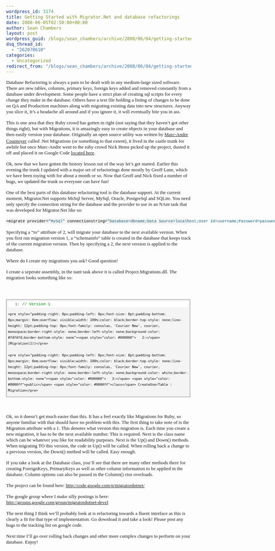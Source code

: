 ```yaml
---
wordpress_id: 3174
title: Getting Started with Migrator.Net and database refactorings
date: 2008-06-05T02:50:00+00:00
author: Sean Chambers
layout: post
wordpress_guid: /blogs/sean_chambers/archive/2008/06/04/getting-started-with-migrator-net-and-database-refactorings.aspx
dsq_thread_id:
  - "262070610"
categories:
  - Uncategorized
redirect_from: "/blogs/sean_chambers/archive/2008/06/04/getting-started-with-migrator-net-and-database-refactorings.aspx/"
---
```

<font face="Tahoma" size="2">Database Refactoring is always a pain to be dealt with in any medium-large sized software. There are new tables, columns, primary keys, foreign keys added and removed constantly from a database under development. Some people have a strict plan of creating sql scripts for every change they make in the database. Others have a text file holding a listing of changes to be done on QA and Production machines along with migrating existing data into new structures. Anyway you slice it, It&#8217;s a headache all around and if you ignore it, it will eventually bite you in ass.</font>

<font face="Tahoma" size="2">This is one area that they Ruby crowd has gotten in right (not saying that they haven&#8217;t got other things right), but with Migrations, it is amazingly easy to create objects in your database and then easily version your database. Originally an open source utility was written by </font>[<font face="Tahoma" size="2">Marc-Andre Cournoyer</font>](http://macournoyer.wordpress.com/) <font face="Tahoma" size="2">called .Net Migrations (or something to that extent), it lived in the castle trunk for awhile but once Marc-Andre went to the ruby crowd Nick Hems picked up the project, dusted it off and placed it on Google Code </font>[<font face="Tahoma" size="2">located here</font>](http://code.google.com/p/migratordotnet/)<font face="Tahoma" size="2">.</font>

<font face="Tahoma" size="2">Ok, now that we have gotten the history lesson out of the way let&#8217;s get started. Earlier this evening the trunk I updated with a major set of refactorings done mostly by Geoff Lane, which we have been toying with for about a month or so. Now that Geoff and Nick fixed a number of bugs, we updated the trunk so everyone can have fun!</font>

<font face="Tahoma" size="2">One of the best parts of this database refactoring tool is the database support. At the current moment, Migrator.Net supports MsSql Server, MySql, Oracle, PostgreSql and SQLite. You need only specify the connection string for the database and the provider to use in an NAnt task that was developed for Migrator.Net like so:</font>

<div class="csharpcode">
  <div>
    <pre style="padding-right: 0px;padding-left: 0px;font-size: 8pt;padding-bottom: 0px;margin: 0em;overflow: visible;width: 100%;color: black;border-top-style: none;line-height: 12pt;padding-top: 0px;font-family: consolas, 'Courier New', courier, monospace;border-right-style: none;border-left-style: none;background-color: #f4f4f4;border-bottom-style: none">&lt;migrate provider=<span style="color: #006080">"MySql"</span> connectionstring=<span style="color: #006080">"Database=dbname;Data Source=localhost;User Id=username;Password=password;"</span> migrations=<span style="color: #006080">"Project.Migrations.dll"</span> to=<span style="color: #006080">"2"</span> /&gt;</pre>
  </div>
</div>

<font face="Tahoma" size="2">Specifying a &#8220;to&#8221; attribute of 2, will migrate your database to the next available version. When you first run migration version 1, a &#8220;schemainfo&#8221; table is created in the database that keeps track of the current migration version. Then by specifying a 2, the next version is applied to the database. </font>

<font face="Tahoma" size="2">Where do I create my migrations you ask? Good question! </font>

<font face="Tahoma" size="2">I create a seperate assembly, in the nant task above it is called Project.Migrations.dll. The migration looks something like so: </font>

<font face="Tahoma" size="2"></font>&nbsp;

<font face="Tahoma" size="2"></p> 

<div style="border-right: gray 1px solid;padding-right: 4px;border-top: gray 1px solid;padding-left: 4px;font-size: 8pt;padding-bottom: 4px;margin: 20px 0px 10px;overflow: auto;border-left: gray 1px solid;width: 97.5%;cursor: text;line-height: 12pt;padding-top: 4px;border-bottom: gray 1px solid;font-family: consolas, 'Courier New', courier, monospace;height: 256px;background-color: #f4f4f4">
  <div style="padding-right: 0px;padding-left: 0px;font-size: 8pt;padding-bottom: 0px;overflow: visible;width: 100%;color: black;border-top-style: none;line-height: 12pt;padding-top: 0px;font-family: consolas, 'Courier New', courier, monospace;border-right-style: none;border-left-style: none;background-color: #f4f4f4;border-bottom-style: none">
    <pre style="padding-right: 0px;padding-left: 0px;font-size: 8pt;padding-bottom: 0px;margin: 0em;overflow: visible;width: 100%;color: black;border-top-style: none;line-height: 12pt;padding-top: 0px;font-family: consolas, 'Courier New', courier, monospace;border-right-style: none;border-left-style: none;background-color: white;border-bottom-style: none"><span style="color: #606060">   1:</span> <span style="color: #008000">// Version 1</span></pre>
    
    <pre style="padding-right: 0px;padding-left: 0px;font-size: 8pt;padding-bottom: 0px;margin: 0em;overflow: visible;width: 100%;color: black;border-top-style: none;line-height: 12pt;padding-top: 0px;font-family: consolas, 'Courier New', courier, monospace;border-right-style: none;border-left-style: none;background-color: #f4f4f4;border-bottom-style: none"><span style="color: #606060">   2:</span> [Migration(1)]</pre>
    
    <pre style="padding-right: 0px;padding-left: 0px;font-size: 8pt;padding-bottom: 0px;margin: 0em;overflow: visible;width: 100%;color: black;border-top-style: none;line-height: 12pt;padding-top: 0px;font-family: consolas, 'Courier New', courier, monospace;border-right-style: none;border-left-style: none;background-color: white;border-bottom-style: none"><span style="color: #606060">   3:</span> <span style="color: #0000ff">public</span> <span style="color: #0000ff">class</span> CreateUserTable : Migration</pre>
    
    <pre style="padding-right: 0px;padding-left: 0px;font-size: 8pt;padding-bottom: 0px;margin: 0em;overflow: visible;width: 100%;color: black;border-top-style: none;line-height: 12pt;padding-top: 0px;font-family: consolas, 'Courier New', courier, monospace;border-right-style: none;border-left-style: none;background-color: #f4f4f4;border-bottom-style: none"><span style="color: #606060">   4:</span> {</pre>
    
    <pre style="padding-right: 0px;padding-left: 0px;font-size: 8pt;padding-bottom: 0px;margin: 0em;overflow: visible;width: 100%;color: black;border-top-style: none;line-height: 12pt;padding-top: 0px;font-family: consolas, 'Courier New', courier, monospace;border-right-style: none;border-left-style: none;background-color: white;border-bottom-style: none"><span style="color: #606060">   5:</span>     <span style="color: #0000ff">public</span> <span style="color: #0000ff">void</span> Up()</pre>
    
    <pre style="padding-right: 0px;padding-left: 0px;font-size: 8pt;padding-bottom: 0px;margin: 0em;overflow: visible;width: 100%;color: black;border-top-style: none;line-height: 12pt;padding-top: 0px;font-family: consolas, 'Courier New', courier, monospace;border-right-style: none;border-left-style: none;background-color: #f4f4f4;border-bottom-style: none"><span style="color: #606060">   6:</span>     {</pre>
    
    <pre style="padding-right: 0px;padding-left: 0px;font-size: 8pt;padding-bottom: 0px;margin: 0em;overflow: visible;width: 100%;color: black;border-top-style: none;line-height: 12pt;padding-top: 0px;font-family: consolas, 'Courier New', courier, monospace;border-right-style: none;border-left-style: none;background-color: white;border-bottom-style: none"><span style="color: #606060">   7:</span>         Database.CreateTable(<span style="color: #006080">"User"</span>,</pre>
    
    <pre style="padding-right: 0px;padding-left: 0px;font-size: 8pt;padding-bottom: 0px;margin: 0em;overflow: visible;width: 100%;color: black;border-top-style: none;line-height: 12pt;padding-top: 0px;font-family: consolas, 'Courier New', courier, monospace;border-right-style: none;border-left-style: none;background-color: #f4f4f4;border-bottom-style: none"><span style="color: #606060">   8:</span>             <span style="color: #0000ff">new</span> Column(<span style="color: #006080">"UserId"</span>, DbType.Int32, ColumnProperties.PrimaryKeyWithIdentity),</pre>
    
    <pre style="padding-right: 0px;padding-left: 0px;font-size: 8pt;padding-bottom: 0px;margin: 0em;overflow: visible;width: 100%;color: black;border-top-style: none;line-height: 12pt;padding-top: 0px;font-family: consolas, 'Courier New', courier, monospace;border-right-style: none;border-left-style: none;background-color: white;border-bottom-style: none"><span style="color: #606060">   9:</span>             <span style="color: #0000ff">new</span> Column(<span style="color: #006080">"Username"</span>, DbType.String, 25)</pre>
    
    <pre style="padding-right: 0px;padding-left: 0px;font-size: 8pt;padding-bottom: 0px;margin: 0em;overflow: visible;width: 100%;color: black;border-top-style: none;line-height: 12pt;padding-top: 0px;font-family: consolas, 'Courier New', courier, monospace;border-right-style: none;border-left-style: none;background-color: #f4f4f4;border-bottom-style: none"><span style="color: #606060">  10:</span>             );</pre>
    
    <pre style="padding-right: 0px;padding-left: 0px;font-size: 8pt;padding-bottom: 0px;margin: 0em;overflow: visible;width: 100%;color: black;border-top-style: none;line-height: 12pt;padding-top: 0px;font-family: consolas, 'Courier New', courier, monospace;border-right-style: none;border-left-style: none;background-color: white;border-bottom-style: none"><span style="color: #606060">  11:</span>     }</pre>
    
    <pre style="padding-right: 0px;padding-left: 0px;font-size: 8pt;padding-bottom: 0px;margin: 0em;overflow: visible;width: 100%;color: black;border-top-style: none;line-height: 12pt;padding-top: 0px;font-family: consolas, 'Courier New', courier, monospace;border-right-style: none;border-left-style: none;background-color: #f4f4f4;border-bottom-style: none"><span style="color: #606060">  12:</span>     <span style="color: #0000ff">public</span> <span style="color: #0000ff">void</span> Down()</pre>
    
    <pre style="padding-right: 0px;padding-left: 0px;font-size: 8pt;padding-bottom: 0px;margin: 0em;overflow: visible;width: 100%;color: black;border-top-style: none;line-height: 12pt;padding-top: 0px;font-family: consolas, 'Courier New', courier, monospace;border-right-style: none;border-left-style: none;background-color: white;border-bottom-style: none"><span style="color: #606060">  13:</span>     {</pre>
    
    <pre style="padding-right: 0px;padding-left: 0px;font-size: 8pt;padding-bottom: 0px;margin: 0em;overflow: visible;width: 100%;color: black;border-top-style: none;line-height: 12pt;padding-top: 0px;font-family: consolas, 'Courier New', courier, monospace;border-right-style: none;border-left-style: none;background-color: #f4f4f4;border-bottom-style: none"><span style="color: #606060">  14:</span>         Database.RemoveTable(<span style="color: #006080">"User"</span>);</pre>
    
    <pre style="padding-right: 0px;padding-left: 0px;font-size: 8pt;padding-bottom: 0px;margin: 0em;overflow: visible;width: 100%;color: black;border-top-style: none;line-height: 12pt;padding-top: 0px;font-family: consolas, 'Courier New', courier, monospace;border-right-style: none;border-left-style: none;background-color: white;border-bottom-style: none"><span style="color: #606060">  15:</span>     }</pre>
    
    <pre style="padding-right: 0px;padding-left: 0px;font-size: 8pt;padding-bottom: 0px;margin: 0em;overflow: visible;width: 100%;color: black;border-top-style: none;line-height: 12pt;padding-top: 0px;font-family: consolas, 'Courier New', courier, monospace;border-right-style: none;border-left-style: none;background-color: #f4f4f4;border-bottom-style: none"><span style="color: #606060">  16:</span> }</pre>
  </div>
</div>

<p>
  </font>&nbsp;
</p>

<p>
  <font face="Tahoma" size="2">Ok, so it doesn&#8217;t get much easier than this. It has a feel exactly like Migrations for Ruby, so anyone familiar with that should have no problem with this. The first thing to take note of is the Migration attribute with a 1. This denotes what version this migration is. Each time you create a new migration, it has to be the next available number. This is required. Next is the class name which can be whatever you like for readability purposes. Next is the Up() and Down() methods. When migrating TO this version, the code in Up() will be called. When rolling back a change to a previous version, the Down() method will be called. Easy enough.</font>
</p>

<p>
  <font face="Tahoma" size="2">If you take a look at the Database class, you&#8217;ll see that there are many other methods there for creating ForeignKeys, PrimaryKeys as well as other column information to be applied in the database. Column options can also be passed in the Column() ctor overloads.</font>
</p>

<p>
  <font face="Tahoma" size="2">The project can be found here: </font><a title="http://code.google.com/p/migratordotnet/" href="http://code.google.com/p/migratordotnet/"><font face="Tahoma" size="2">http://code.google.com/p/migratordotnet/</font></a>
</p>

<p>
  <font face="Tahoma" size="2">The google group where I make silly postings is here: </font><a title="http://groups.google.com/group/migratordotnet-devel" href="http://groups.google.com/group/migratordotnet-devel"><font face="Tahoma" size="2">http://groups.google.com/group/migratordotnet-devel</font></a>
</p>

<p>
  <font face="Tahoma" size="2">The next thing I think we&#8217;ll probably look at is refactoring towards a fluent interface as this is clearly a fit for that type of implementation. Go download it and take a look! Please post any bugs to the tracking list on google code.</font>
</p>

<p>
  <font face="Tahoma" size="2">Next time I&#8217;ll go over rolling back changes and other more complex changes to perform on your database. Enjoy!</font>
</p>